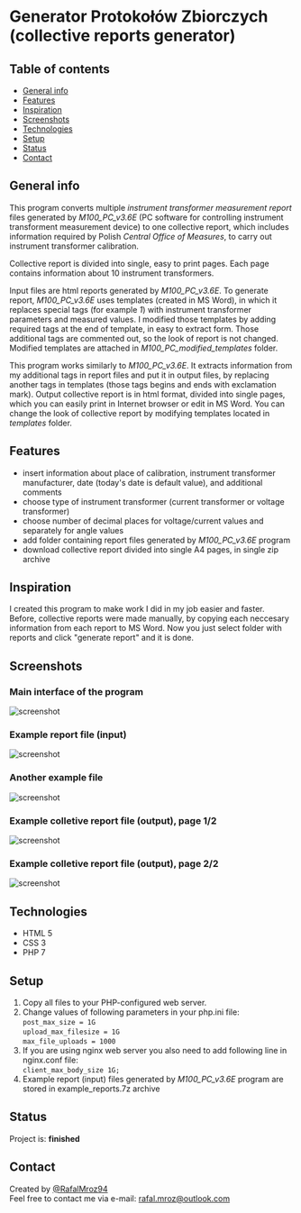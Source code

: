 # Generator Protokołów Zbiorczych (collective reports generator)

## Table of contents
* [General info](#general-info)
* [Features](#features)
* [Inspiration](#inspiration)
* [Screenshots](#screenshots)
* [Technologies](#technologies)
* [Setup](#setup)
* [Status](#status)
* [Contact](#contact)

## General info
This program converts multiple *instrument transformer measurement report* files generated by *M100_PC_v3.6E* (PC software for controlling instrument transforment measurement device) to one collective report, which includes information required by Polish *Central Office of Measures*, to carry out instrument transformer calibration.

Collective report is divided into single, easy to print pages. Each page contains information about 10 instrument transformers.

Input files are html reports generated by *M100_PC_v3.6E*. To generate report, *M100_PC_v3.6E* uses templates (created in MS Word), in which it replaces special tags (for example *$1$*) with instrument transformer parameters and measured values. I modified those templates by adding required tags at the end of template, in easy to extract form. Those additional tags are commented out, so the look of report is not changed. Modified templates are attached in *M100_PC_modified_templates* folder.

This program works similarly to *M100_PC_v3.6E*. It extracts information from my additional tags in report files and put it in output files, by replacing another tags in templates (those tags begins and ends with exclamation mark). Output collective report is in html format, divided into single pages, which you can easily print in Internet browser or edit in MS Word. You can change the look of collective report by modifying templates located in *templates* folder.

## Features
* insert information about place of calibration, instrument transformer manufacturer, date (today's date is default value), and additional comments
* choose type of instrument transformer (current transformer or voltage transformer)
* choose number of decimal places for voltage/current values and separately for angle values
* add folder containing report files generated by *M100_PC_v3.6E* program
* download collective report divided into single A4 pages, in single zip archive

## Inspiration
I created this program to make work I did in my job easier and faster. Before, collective reports were made manually, by copying each neccesary information from each report to MS Word. Now you just select folder with reports and click "generate report" and it is done.

## Screenshots

### Main interface of  the program
![screenshot](./img/1.JPG)

### Example report file (input)
![screenshot](./img/4.JPG)

### Another example file
![screenshot](./img/5.JPG)

### Example colletive report file (output), page 1/2
![screenshot](./img/2.JPG)

### Example colletive report file (output), page 2/2
![screenshot](./img/3.JPG)

## Technologies
* HTML 5
* CSS 3
* PHP 7

## Setup
1. Copy all files to your PHP-configured web server.
2. Change values of following parameters in your php.ini file:  
`post_max_size = 1G`  
`upload_max_filesize = 1G`  
`max_file_uploads = 1000`
3. If you are using nginx web server you also need to add following line in nginx.conf file:  
`client_max_body_size 1G;`
4. Example report (input) files generated by *M100_PC_v3.6E* program are stored in example_reports.7z archive

## Status
Project is: **finished**

## Contact
Created by [@RafalMroz94](https://github.com/RafalMroz94)  
Feel free to contact me via e-mail: rafal.mroz@outlook.com
